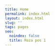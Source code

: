 ```yaml
---
title: Home
permalink: index.html
layout: index.html
slug: ''
tags: pages
seo:
  noindex: false
  title: Roza pos 1
---
```




